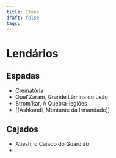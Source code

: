 ```yaml
---
title: Itens
draft: false
tags:
---
```

# Lendários

## Espadas
- Crematória
- Quel'Zaram, Grande Lâmina do Leão
- Strom'kar, A Quebra-legiões
- [[Ashkandi, Montante da Irmandade]]
## Cajados
- Atiesh, o Cajado do Guardião
- 